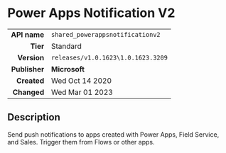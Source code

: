 # Power Apps Notification V2
| | |
|-:|-|
|**API name**|`shared_powerappsnotificationv2`|
|**Tier**|Standard|
|**Version**|`releases/v1.0.1623\1.0.1623.3209`|
|**Publisher**|**Microsoft**|
|**Created**|Wed Oct 14 2020|
|**Changed**|Wed Mar 01 2023|

## Description
Send push notifications to apps created with Power Apps, Field Service, and Sales. Trigger them from Flows or other apps.
